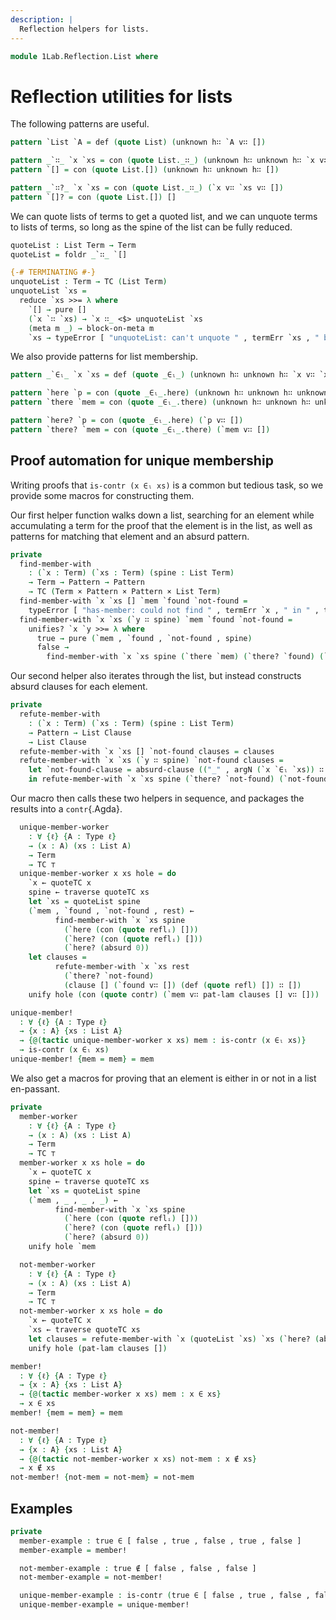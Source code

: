 ```yaml
---
description: |
  Reflection helpers for lists.
---
```

<!--
```agda
open import 1Lab.Reflection
open import 1Lab.Prelude hiding (absurd)

open import Data.List.Membership
open import Data.List.Base

open import Meta.Foldable
```
-->

```agda
module 1Lab.Reflection.List where
```

# Reflection utilities for lists

The following patterns are useful.

```agda
pattern `List `A = def (quote List) (unknown h∷ `A v∷ [])

pattern _`∷_ `x `xs = con (quote List._∷_) (unknown h∷ unknown h∷ `x v∷ `xs v∷ [])
pattern `[] = con (quote List.[]) (unknown h∷ unknown h∷ [])

pattern _`∷?_ `x `xs = con (quote List._∷_) (`x v∷ `xs v∷ [])
pattern `[]? = con (quote List.[]) []
```

We can quote lists of terms to get a quoted list, and we can
unquote terms to lists of terms, so long as the spine of the list
can be fully reduced.

```agda
quoteList : List Term → Term
quoteList = foldr _`∷_ `[]

{-# TERMINATING #-}
unquoteList : Term → TC (List Term)
unquoteList `xs =
  reduce `xs >>= λ where
    `[] → pure []
    (`x `∷ `xs) → `x ∷_ <$> unquoteList `xs
    (meta m _) → block-on-meta m
    `xs → typeError [ "unquoteList: can't unquote " , termErr `xs , " because it cannot be reduced to whnf." ]
```

We also provide patterns for list membership.

```agda
pattern _`∈ₗ_ `x `xs = def (quote _∈ₗ_) (unknown h∷ unknown h∷ `x v∷ `xs v∷ [])

pattern `here `p = con (quote _∈ₗ_.here) (unknown h∷ unknown h∷ unknown h∷ unknown h∷ `p v∷ [])
pattern `there `mem = con (quote _∈ₗ_.there) (unknown h∷ unknown h∷ unknown h∷ unknown h∷ `mem v∷ [])

pattern `here? `p = con (quote _∈ₗ_.here) (`p v∷ [])
pattern `there? `mem = con (quote _∈ₗ_.there) (`mem v∷ [])
```

## Proof automation for unique membership

Writing proofs that `is-contr (x ∈ₗ xs)` is a common but tedious task,
so we provide some macros for constructing them.

Our first helper function walks down a list, searching for an element
while accumulating a term for the proof that the element is in the list,
as well as patterns for matching that element and an absurd pattern.

```agda
private
  find-member-with
    : (`x : Term) (`xs : Term) (spine : List Term)
    → Term → Pattern → Pattern
    → TC (Term × Pattern × Pattern × List Term)
  find-member-with `x `xs [] `mem `found `not-found =
    typeError [ "has-member: could not find " , termErr `x , " in " , termErr `xs ]
  find-member-with `x `xs (`y ∷ spine) `mem `found `not-found =
    unifies? `x `y >>= λ where
      true → pure (`mem , `found , `not-found , spine)
      false →
        find-member-with `x `xs spine (`there `mem) (`there? `found) (`there? `not-found)
```

Our second helper also iterates through the list, but instead constructs
absurd clauses for each element.

```agda
private
  refute-member-with
    : (`x : Term) (`xs : Term) (spine : List Term)
    → Pattern → List Clause
    → List Clause
  refute-member-with `x `xs [] `not-found clauses = clauses
  refute-member-with `x `xs (`y ∷ spine) `not-found clauses =
    let `not-found-clause = absurd-clause (("_" , argN (`x `∈ₗ `xs)) ∷ []) (`not-found v∷ [])
    in refute-member-with `x `xs spine (`there? `not-found) (`not-found-clause ∷ clauses)

```

Our macro then calls these two helpers in sequence, and packages
the results into a `contr`{.Agda}.

```agda
  unique-member-worker
    : ∀ {ℓ} {A : Type ℓ}
    → (x : A) (xs : List A)
    → Term
    → TC ⊤
  unique-member-worker x xs hole = do
    `x ← quoteTC x
    spine ← traverse quoteTC xs
    let `xs = quoteList spine
    (`mem , `found , `not-found , rest) ←
          find-member-with `x `xs spine
            (`here (con (quote reflᵢ) []))
            (`here? (con (quote reflᵢ) []))
            (`here? (absurd 0))
    let clauses =
          refute-member-with `x `xs rest
            (`there? `not-found)
            (clause [] (`found v∷ []) (def (quote refl) []) ∷ [])
    unify hole (con (quote contr) (`mem v∷ pat-lam clauses [] v∷ []))

unique-member!
  : ∀ {ℓ} {A : Type ℓ}
  → {x : A} {xs : List A}
  → {@(tactic unique-member-worker x xs) mem : is-contr (x ∈ₗ xs)}
  → is-contr (x ∈ₗ xs)
unique-member! {mem = mem} = mem
```

We also get a macros for proving that an element is either in or not in a list en-passant.

```agda
private
  member-worker
    : ∀ {ℓ} {A : Type ℓ}
    → (x : A) (xs : List A)
    → Term
    → TC ⊤
  member-worker x xs hole = do
    `x ← quoteTC x
    spine ← traverse quoteTC xs
    let `xs = quoteList spine
    (`mem , _ , _ , _) ←
          find-member-with `x `xs spine
            (`here (con (quote reflᵢ) []))
            (`here? (con (quote reflᵢ) []))
            (`here? (absurd 0))
    unify hole `mem

  not-member-worker
    : ∀ {ℓ} {A : Type ℓ}
    → (x : A) (xs : List A)
    → Term
    → TC ⊤
  not-member-worker x xs hole = do
    `x ← quoteTC x
    `xs ← traverse quoteTC xs
    let clauses = refute-member-with `x (quoteList `xs) `xs (`here? (absurd 0)) []
    unify hole (pat-lam clauses [])

member!
  : ∀ {ℓ} {A : Type ℓ}
  → {x : A} {xs : List A}
  → {@(tactic member-worker x xs) mem : x ∈ xs}
  → x ∈ xs
member! {mem = mem} = mem

not-member!
  : ∀ {ℓ} {A : Type ℓ}
  → {x : A} {xs : List A}
  → {@(tactic not-member-worker x xs) not-mem : x ∉ xs}
  → x ∉ xs
not-member! {not-mem = not-mem} = not-mem
```

## Examples

```agda
private
  member-example : true ∈ [ false , true , false , true , false ]
  member-example = member!

  not-member-example : true ∉ [ false , false , false ]
  not-member-example = not-member!

  unique-member-example : is-contr (true ∈ [ false , true , false , false ])
  unique-member-example = unique-member!
```
